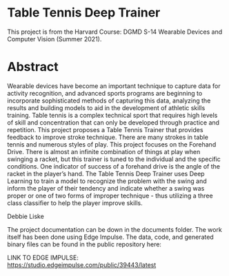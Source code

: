 ﻿# Table Tennis Deep Trainer

This project is from the Harvard Course: DGMD S-14 Wearable Devices and Computer Vision (Summer 2021).

# Abstract

Wearable devices have become an important technique to capture data for activity recognition, and advanced sports programs are beginning to incorporate sophisticated methods of capturing this data, analyzing the results and building models to aid in the development of athletic skills training. Table tennis is a complex technical sport that requires high levels of skill and concentration that can only be developed through practice and repetition. This project proposes a Table Tennis Trainer that provides feedback to improve stroke technique. There are many strokes in table tennis and numerous styles of play. This project focuses on the Forehand Drive. There is almost an infinite combination of things at play when swinging a racket, but this trainer is tuned to the individual and the specific conditions. One indicator of success of a forehand drive is the angle of the racket in the player’s hand. The Table Tennis Deep Trainer uses Deep Learning to train a model to recognize the problem with the swing and inform the player of their tendency and indicate whether a swing was proper or one of two forms of improper technique - thus utilizing a three class classifier to help the player improve skills.

Debbie Liske

The project documentation can be down in the documents folder. 
The work itself has been done using Edge Impulse. The data, code, and generated binary files can be found in the public repository here: 

LINK TO EDGE IMPULSE:
https://studio.edgeimpulse.com/public/39443/latest



